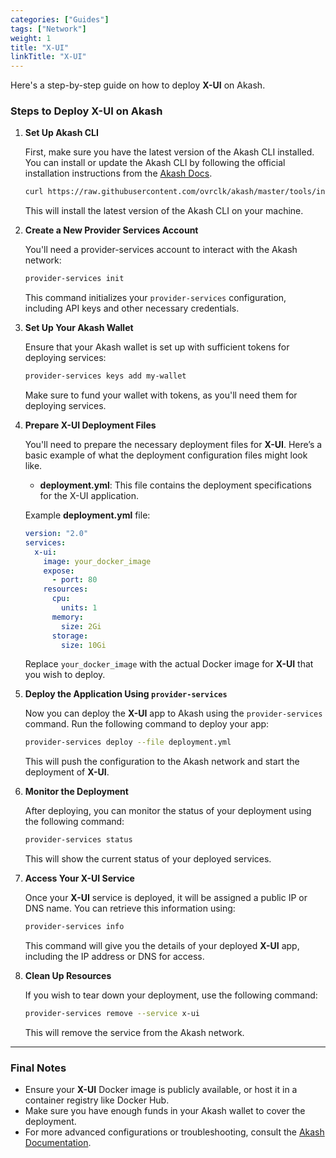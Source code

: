 ```yaml
---
categories: ["Guides"]
tags: ["Network"]
weight: 1
title: "X-UI"
linkTitle: "X-UI"
---
```


Here's a step-by-step guide on how to deploy **X-UI** on Akash.

### Steps to Deploy **X-UI** on Akash

1. **Set Up Akash CLI**

   First, make sure you have the latest version of the Akash CLI installed. You can install or update the Akash CLI by following the official installation instructions from the [Akash Docs](https://akash.network/docs).

   ```bash
   curl https://raw.githubusercontent.com/ovrclk/akash/master/tools/install.sh | bash
   ```

   This will install the latest version of the Akash CLI on your machine.

2. **Create a New Provider Services Account**

   You'll need a provider-services account to interact with the Akash network:

   ```bash
   provider-services init
   ```

   This command initializes your `provider-services` configuration, including API keys and other necessary credentials.

3. **Set Up Your Akash Wallet**

   Ensure that your Akash wallet is set up with sufficient tokens for deploying services:

   ```bash
   provider-services keys add my-wallet
   ```

   Make sure to fund your wallet with tokens, as you'll need them for deploying services.

4. **Prepare X-UI Deployment Files**

   You'll need to prepare the necessary deployment files for **X-UI**. Here’s a basic example of what the deployment configuration files might look like.

   - **deployment.yml**: This file contains the deployment specifications for the X-UI application.
   

   Example **deployment.yml** file:

   ```yaml
   version: "2.0"
   services:
     x-ui:
       image: your_docker_image
       expose:
         - port: 80
       resources:
         cpu:
           units: 1
         memory:
           size: 2Gi
         storage:
           size: 10Gi
   ```

   Replace `your_docker_image` with the actual Docker image for **X-UI** that you wish to deploy.

5. **Deploy the Application Using `provider-services`**

   Now you can deploy the **X-UI** app to Akash using the `provider-services` command. Run the following command to deploy your app:

   ```bash
   provider-services deploy --file deployment.yml
   ```

   This will push the configuration to the Akash network and start the deployment of **X-UI**.

6. **Monitor the Deployment**

   After deploying, you can monitor the status of your deployment using the following command:

   ```bash
   provider-services status
   ```

   This will show the current status of your deployed services.

7. **Access Your X-UI Service**

   Once your **X-UI** service is deployed, it will be assigned a public IP or DNS name. You can retrieve this information using:

   ```bash
   provider-services info
   ```

   This command will give you the details of your deployed **X-UI** app, including the IP address or DNS for access.

8. **Clean Up Resources**

   If you wish to tear down your deployment, use the following command:

   ```bash
   provider-services remove --service x-ui
   ```

   This will remove the service from the Akash network.

---

### Final Notes

- Ensure your **X-UI** Docker image is publicly available, or host it in a container registry like Docker Hub.
- Make sure you have enough funds in your Akash wallet to cover the deployment.
- For more advanced configurations or troubleshooting, consult the [Akash Documentation](https://akash.network/docs).
